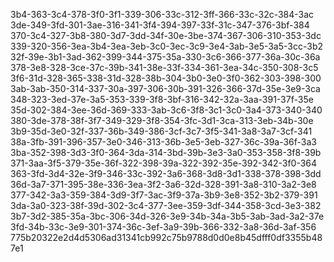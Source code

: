 3b4-363-3c4-378-3f0-3f1-339-306-33c-312-3ff-366-33c-32c-384-3ac
3de-349-3fd-301-3ae-316-341-3f4-394-397-33f-31c-347-376-3bf-384
370-3c4-327-3b8-380-3d7-3dd-34f-30e-3be-374-367-306-310-353-3dc
339-320-356-3ea-3b4-3ea-3eb-3c0-3ec-3c9-3e4-3ab-3e5-3a5-3cc-3b2
32f-39e-3b1-3ad-362-399-344-375-35a-330-3c6-366-377-36a-30c-36a
378-3e8-328-3ce-37c-39b-341-38e-33f-334-361-3ea-34c-350-308-3c5
3f6-31d-328-365-338-31d-328-38b-304-3b0-3e0-3f0-362-303-398-300
3ab-3ab-350-314-337-30a-397-306-30b-391-326-366-37d-35e-3e9-3ca
348-323-3ed-37e-3a5-353-339-3f8-3bf-316-342-32a-3aa-391-37f-35e
35d-302-384-3ee-36d-369-333-3ab-3c6-3f8-3c1-3c0-3a4-373-340-340
380-3de-378-38f-3f7-349-329-3f8-354-3fc-3d1-3ca-313-3eb-34b-30e
3b9-35d-3e0-32f-337-36b-349-386-3cf-3c7-3f5-341-3a8-3a7-3cf-341
38a-3fb-391-396-357-3e0-346-313-36b-3e5-3eb-327-36c-39a-36f-3a3
3ba-352-398-3d3-3f0-364-3da-314-3bd-39b-3e3-3a0-353-358-3f8-39b
371-3aa-3f5-379-35e-36f-322-398-39a-322-392-35e-392-342-3f0-364
363-3fd-3d4-32e-3f9-346-33c-392-3a6-368-3d8-3d1-338-378-398-3dd
36d-3a7-371-395-38e-336-3ea-3f2-3a6-32d-328-391-3a8-310-3a2-3e8
377-342-3a3-359-384-3d9-3f7-3ac-3f9-37a-3b9-3e8-352-3b2-379-391
3da-3a0-323-38f-39d-302-3c4-377-3ee-359-3df-344-358-3cd-3e3-382
3b7-3d2-385-35a-3bc-306-34d-326-3e9-34b-34a-3b5-3ab-3ad-3a2-37e
3fd-34b-33c-3e9-301-374-36c-3ef-3a9-39b-366-332-3a8-36d-3af-356
775b20322e2d4d5306ad31341cb992c75b9788d0d0e8b45dfff0df3355b487e1

